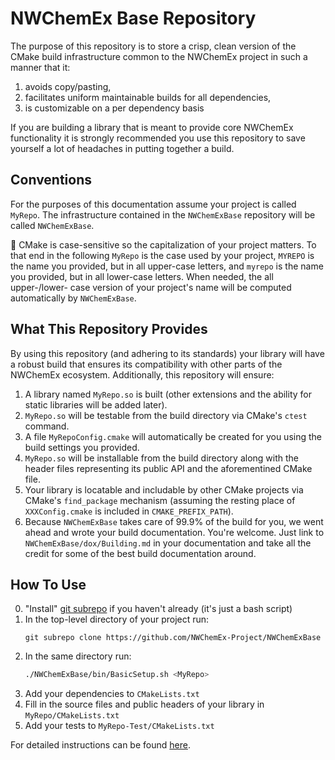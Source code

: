 NWChemEx Base Repository
==============================

The purpose of this repository is to store a crisp, clean version of the CMake
build infrastructure common to the NWChemEx project in such a manner that it:

1. avoids copy/pasting,
2. facilitates uniform maintainable builds for all dependencies,
3. is customizable on a per dependency basis

If you are building a library that is meant to provide core NWChemEx
functionality it is strongly recommended you use this repository to save
yourself a lot of headaches in putting together a build.

Conventions
-----------

For the purposes of this documentation assume your project is called `MyRepo`.
The infrastructure contained in the `NWChemExBase` repository will be called
`NWChemExBase`.

:memo: CMake is case-sensitive so the capitalization of your project matters. To
that end in the following `MyRepo` is the case used by your project, `MYREPO`
is the name you provided, but in all upper-case letters, and `myrepo` is the
name you provided, but in all lower-case letters.  When needed, the all
upper-/lower- case version of your project's name will be computed automatically
by `NWChemExBase`.


What This Repository Provides
-----------------------------

By using this repository (and adhering to its standards) your library will have
a robust build that ensures its compatibility with other parts of the NWChemEx
ecosystem.  Additionally, this repository will ensure:

1. A library named `MyRepo.so` is built (other extensions and the ability for
   static libraries will be added later).
2. `MyRepo.so` will be testable from the build directory via CMake's `ctest`
      command.
3. A file `MyRepoConfig.cmake` will automatically be created for you using the
   build settings you provided.
4. `MyRepo.so` will be installable from the build directory along with the
   header files representing its public API and the aforementined CMake file.
5. Your library is locatable and includable by other CMake projects via CMake's
   `find_package` mechanism (assuming the resting place of `XXXConfig.cmake` is
   included in `CMAKE_PREFIX_PATH`).
6. Because `NWChemExBase` takes care of 99.9% of the build for you, we
   went ahead and wrote your build documentation.  You're welcome.  Just link to
   `NWChemExBase/dox/Building.md` in your documentation and take all the credit
   for some of the best build documentation around.

How To Use
-----------

0. "Install" [git subrepo](https://github.com/ingydotnet/git-subrepo) if you
   haven't already (it's just a bash script)
1. In the top-level directory of your project run:
   ~~~git
   git subrepo clone https://github.com/NWChemEx-Project/NWChemExBase
   ~~~
2. In the same directory run:
   ~~~bash
   ./NWChemExBase/bin/BasicSetup.sh <MyRepo>
   ~~~
3. Add your dependencies to `CMakeLists.txt`
4. Fill in the source files and public headers of your library in
   `MyRepo/CMakeLists.txt`
5. Add your tests to `MyRepo-Test/CMakeLists.txt`

For detailed instructions can be found [here](dox/ExtendingNWChemExBase.md).
